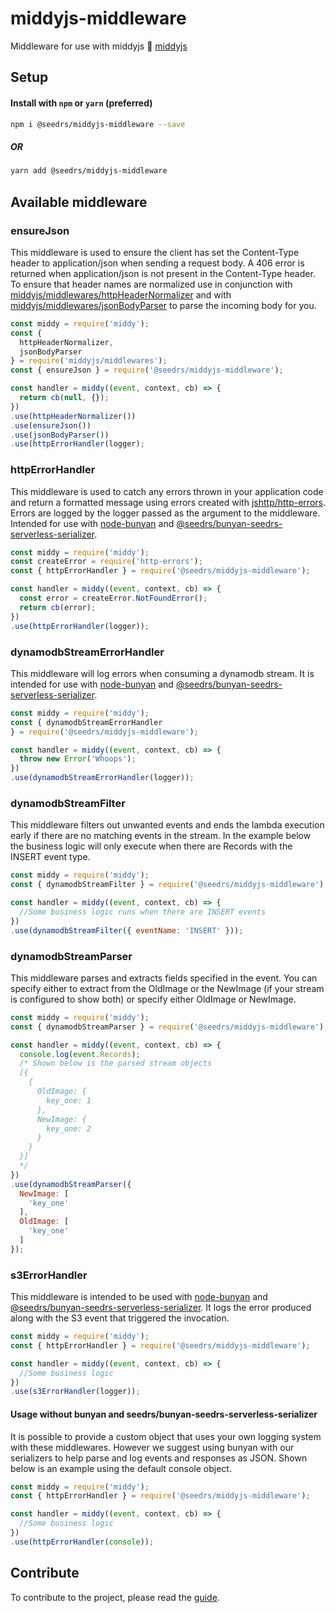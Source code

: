 # middyjs-middleware

Middleware for use with middyjs 🛵 [middyjs](https://github.com/middyjs/middy)

## Setup

#### Install with `npm` or `yarn` (preferred)

```bash
npm i @seedrs/middyjs-middleware --save
```

##### OR

```bash
yarn add @seedrs/middyjs-middleware
```

## Available middleware

### ensureJson

This middleware is used to ensure the client has set the
Content-Type header to application/json when sending a request body.
A 406 error is returned when application/json is not present in the
Content-Type header. To ensure that header names are normalized use in
conjunction with [middyjs/middlewares/httpHeaderNormalizer](https://github.com/middyjs/middy/blob/master/docs/middlewares.md#httpheadernormalizer) and with [middyjs/middlewares/jsonBodyParser](https://github.com/middyjs/middy/blob/master/docs/middlewares.md#jsonbodyparser) to parse the incoming body for you.

```javascript
const middy = require('middy');
const {
  httpHeaderNormalizer,
  jsonBodyParser
} = require('middyjs/middlewares');
const { ensureJson } = require('@seedrs/middyjs-middleware');

const handler = middy((event, context, cb) => {
  return cb(null, {});
})
.use(httpHeaderNormalizer())
.use(ensureJson())
.use(jsonBodyParser())
.use(httpErrorHandler(logger);
```

### httpErrorHandler

This middleware is used to catch any errors thrown in your application
code and return a formatted message using errors created with
[jshttp/http-errors](https://github.com/jshttp/http-errors). Errors are logged
by the logger passed as the argument to the middleware. Intended for use
with [node-bunyan](https://github.com/trentm/node-bunyan) and [@seedrs/bunyan-seedrs-serverless-serializer](https://github.com/Seedrs/bunyan-seedrs-serverless-serializer).

```javascript
const middy = require('middy');
const createError = require('http-errors');
const { httpErrorHandler } = require('@seedrs/middyjs-middleware');

const handler = middy((event, context, cb) => {
  const error = createError.NotFoundError();
  return cb(error);
})
.use(httpErrorHandler(logger));
```

### dynamodbStreamErrorHandler

This middleware will log errors when consuming a dynamodb stream. It is
intended for use with [node-bunyan](https://github.com/trentm/node-bunyan) and [@seedrs/bunyan-seedrs-serverless-serializer](https://github.com/Seedrs/bunyan-seedrs-serverless-serializer).

```javascript
const middy = require('middy');
const { dynamodbStreamErrorHandler
} = require('@seedrs/middyjs-middleware');

const handler = middy((event, context, cb) => {
  throw new Error('Whoops');
})
.use(dynamodbStreamErrorHandler(logger));
```

### dynamodbStreamFilter

This middleware filters out unwanted events and ends the
lambda execution early if there are no matching events in the stream. In the example below the
business logic will only execute when there are Records with the INSERT
event type.

```javascript
const middy = require('middy');
const { dynamodbStreamFilter } = require('@seedrs/middyjs-middleware');

const handler = middy((event, context, cb) => {
  //Some business logic runs when there are INSERT events
})
.use(dynamodbStreamFilter({ eventName: 'INSERT' }));
```

### dynamodbStreamParser

This middleware parses and extracts fields specified in the
event. You can specify either to extract from the OldImage or the
NewImage (if your stream is configured to show both) or specify either
OldImage or NewImage.

```javascript
const middy = require('middy');
const { dynamodbStreamParser } = require('@seedrs/middyjs-middleware');

const handler = middy((event, context, cb) => {
  console.log(event.Records);
  /* Shown below is the parsed stream objects
  [{
    {
      OldImage: {
        key_one: 1
      },
      NewImage: {
        key_one: 2
      }
    }
  }]
  */
})
.use(dynamodbStreamParser({
  NewImage: [
    'key_one'
  ],
  OldImage: [
    'key_one'
  ]
});
```

### s3ErrorHandler

This middleware is intended to be used with [node-bunyan](https://github.com/trentm/node-bunyan) and [@seedrs/bunyan-seedrs-serverless-serializer](https://github.com/Seedrs/bunyan-seedrs-serverless-serializer). It logs the error produced along with the S3 event that triggered the invocation.

```javascript
const middy = require('middy');
const { httpErrorHandler } = require('@seedrs/middyjs-middleware');

const handler = middy((event, context, cb) => {
  //Some business logic
})
.use(s3ErrorHandler(logger));
```

#### Usage without bunyan and seedrs/bunyan-seedrs-serverless-serializer

It is possible to provide a custom object that uses your own logging
system with these middlewares. However we suggest using bunyan with our
serializers to help parse and log events and responses as JSON. Shown
below is an example using the default console object.

```javascript
const middy = require('middy');
const { httpErrorHandler } = require('@seedrs/middyjs-middleware');

const handler = middy((event, context, cb) => {
  //Some business logic
})
.use(httpErrorHandler(console));
```

## Contribute

To contribute to the project, please read the [guide](CONTRIBUTING.md).
